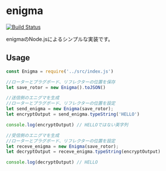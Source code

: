 # enigma

[![Build Status](https://travis-ci.org/amanoese/enigma.svg?branch=master)](https://travis-ci.org/amanoese/enigma)

enigmaのNode.jsによるシンプルな実装です。

## Usage

```javascript
const Enigma = require('../src/index.js')

//ローターとプラグボード、リフレクターの位置を保存
let save_rotor = new Enigma().toJSON()

//送信側のエニグマを生成
//ローターとプラグボード、リフレクターの位置を設定
let send_enigma = new Enigma(save_rotor);
let encryptOutput = send_enigma.typeString('HELLO')

console.log(encryptOutput) // HELLOではない英字列

//受信側のエニグマを生成
//ローターとプラグボード、リフレクターの位置を設定
let receve_enigma = new Enigma(save_rotor);
let decryptOutput = receve_enigma.typeString(encryptOutput)

console.log(decryptOutput) // HELLO
```
